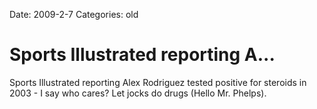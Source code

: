 Date: 2009-2-7
Categories: old

# Sports Illustrated reporting A...

Sports Illustrated reporting Alex Rodriguez tested positive for steroids in 2003 - I say who cares? Let jocks do drugs (Hello Mr. Phelps).

